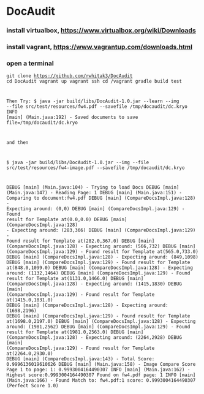 # DocAudit


### install virtualbox, https://www.virtualbox.org/wiki/Downloads
### install vagrant, https://www.vagrantup.com/downloads.html

### open a terminal
<code><pre>git clone https://github.com/rwhitak3/DocAudit
cd DocAudit
vagrant up
vagrant ssh
cd /vagrant
gradle build test

Then Try:
$ java -jar build/libs/DocAudit-1.0.jar --learn --img --file src/test/resources/fw4.pdf --savefile /tmp/docaudit/dc.kryo
INFO [main] (Main.java:192) - Saved documents to save file=/tmp/docaudit/dc.kryo

and then

$ java -jar build/libs/DocAudit-1.0.jar --img --file src/test/resources/fw4-image.pdf --savefile /tmp/docaudit/dc.kryo

DEBUG [main] (Main.java:104) - Trying to load Docs
DEBUG [main] (Main.java:147) - Reading Page: 1
DEBUG [main] (Main.java:151) - Comparing to document:fw4.pdf
DEBUG [main] (CompareDocsImpl.java:128) - Expecting around: (0,0)
DEBUG [main] (CompareDocsImpl.java:129) - Found result for Template at(0.0,0.0)
DEBUG [main] (CompareDocsImpl.java:128) - Expecting around: (283,366)
DEBUG [main] (CompareDocsImpl.java:129) - Found result for Template at(282.0,367.0)
DEBUG [main] (CompareDocsImpl.java:128) - Expecting around: (566,732)
DEBUG [main] (CompareDocsImpl.java:129) - Found result for Template at(565.0,733.0)
DEBUG [main] (CompareDocsImpl.java:128) - Expecting around: (849,1098)
DEBUG [main] (CompareDocsImpl.java:129) - Found result for Template at(848.0,1099.0)
DEBUG [main] (CompareDocsImpl.java:128) - Expecting around: (1132,1464)
DEBUG [main] (CompareDocsImpl.java:129) - Found result for Template at(1131.0,1466.0)
DEBUG [main] (CompareDocsImpl.java:128) - Expecting around: (1415,1830)
DEBUG [main] (CompareDocsImpl.java:129) - Found result for Template at(1415.0,1831.0)
DEBUG [main] (CompareDocsImpl.java:128) - Expecting around: (1698,2196)
DEBUG [main] (CompareDocsImpl.java:129) - Found result for Template at(1698.0,2197.0)
DEBUG [main] (CompareDocsImpl.java:128) - Expecting around: (1981,2562)
DEBUG [main] (CompareDocsImpl.java:129) - Found result for Template at(1981.0,2563.0)
DEBUG [main] (CompareDocsImpl.java:128) - Expecting around: (2264,2928)
DEBUG [main] (CompareDocsImpl.java:129) - Found result for Template at(2264.0,2930.0)
DEBUG [main] (CompareDocsImpl.java:143) - Total Score: 0.9996136019610626
DEBUG [main] (Main.java:158) - Image Compare Score Page 1 to page: 1: 0.9993004164490307
INFO [main] (Main.java:162) - Highest score:0.9993004164490307 Found on fw4.pdf page: 1
INFO [main] (Main.java:166) - Found Match to: fw4.pdf:1 score: 0.9993004164490307 (Perfect Score 1.0)


</pre></code>
